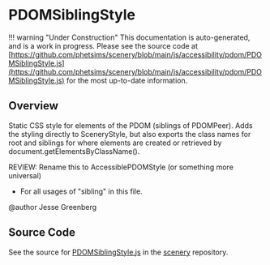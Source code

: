 # PDOMSiblingStyle

!!! warning "Under Construction"
    This documentation is auto-generated, and is a work in progress. Please see the source code at
    [https://github.com/phetsims/scenery/blob/main/js/accessibility/pdom/PDOMSiblingStyle.js](https://github.com/phetsims/scenery/blob/main/js/accessibility/pdom/PDOMSiblingStyle.js) for the most up-to-date information.

## Overview

Static CSS style for elements of the PDOM (siblings of PDOMPeer). Adds the styling directly to SceneryStyle,
but also exports the class names for root and siblings for where elements are created or retrieved
by document.getElementsByClassName().

REVIEW: Rename this to AccessiblePDOMStyle (or something more universal)
  - For all usages of "sibling" in this file.

@author Jesse Greenberg



## Source Code

See the source for [PDOMSiblingStyle.js](https://github.com/phetsims/scenery/blob/main/js/accessibility/pdom/PDOMSiblingStyle.js) in the [scenery](https://github.com/phetsims/scenery) repository.
